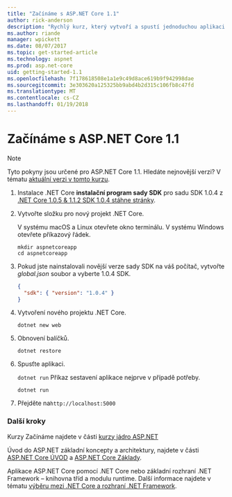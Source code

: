 ```yaml
---
title: "Začínáme s ASP.NET Core 1.1"
author: rick-anderson
description: "Rychlý kurz, který vytvoří a spustí jednoduchou aplikaci Hello World pomocí ASP.NET Core 1.1."
ms.author: riande
manager: wpickett
ms.date: 08/07/2017
ms.topic: get-started-article
ms.technology: aspnet
ms.prod: asp.net-core
uid: getting-started-1.1
ms.openlocfilehash: 7f178618508e1a1e9c49d8ace619b9f942998dae
ms.sourcegitcommit: 3e303620a125325bb9abd4b2d315c106fb8c47fd
ms.translationtype: MT
ms.contentlocale: cs-CZ
ms.lasthandoff: 01/19/2018
---
```

# <a name="getting-started-with-aspnet-core-11"></a>Začínáme s ASP.NET Core 1.1

> [!NOTE]
> Tyto pokyny jsou určené pro ASP.NET Core 1.1. Hledáte nejnovější verzi? V tématu [aktuální verzi v tomto kurzu](xref:getting-started).

1. Instalace .NET Core **instalační program sady SDK** pro sadu SDK 1.0.4 z [.NET Core 1.0.5 & 1.1.2 SDK 1.0.4 stáhne stránky](https://github.com/dotnet/core/blob/master/release-notes/download-archives/1.0.5-download.md).

2. Vytvořte složku pro nový projekt .NET Core.

   V systému macOS a Linux otevřete okno terminálu. V systému Windows otevřete příkazový řádek.

   ```terminal
   mkdir aspnetcoreapp
   cd aspnetcoreapp
   ```

2. Pokud jste nainstalovali novější verze sady SDK na váš počítač, vytvořte *global.json* soubor a vyberte 1.0.4 SDK.

   ```json
   {
     "sdk": { "version": "1.0.4" }
   }
   ```

2. Vytvoření nového projektu .NET Core.

   ```terminal
   dotnet new web
   ```
   
3.  Obnovení balíčků.

    ```terminal
    dotnet restore
    ```

4. Spusťte aplikaci.

   `dotnet run` Příkaz sestavení aplikace nejprve v případě potřeby.

   ```terminal
   dotnet run
   ```

5. Přejděte na`http://localhost:5000`

<!-- H3 to avoid a single-entry internal TOC -->
### <a name="next-steps"></a>Další kroky

Kurzy Začínáme najdete v části [kurzy jádro ASP.NET](tutorials/index.md)

Úvod do ASP.NET základní koncepty a architektury, najdete v části [ASP.NET Core ÚVOD](index.md) a [ASP.NET Core Základy](fundamentals/index.md).

Aplikace ASP.NET Core pomocí .NET Core nebo základní rozhraní .NET Framework – knihovna tříd a modulu runtime. Další informace najdete v tématu [výběru mezi .NET Core a rozhraní .NET Framework](https://docs.microsoft.com/dotnet/articles/standard/choosing-core-framework-server).
